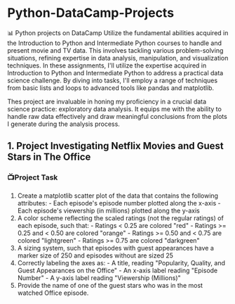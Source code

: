 # Python-DataCamp-Projects
📊 Python projects on DataCamp
  Utilize the fundamental abilities acquired in the Introduction to Python and Intermediate Python courses to handle and present movie and TV data. This involves tackling various problem-solving situations, refining expertise in data analysis, manipulation, and visualization techniques. In these assignments, I'll utilize the expertise acquired in Introduction to Python and Intermediate Python to address a practical data science challenge. By diving into tasks, I'll employ a range of techniques from basic lists and loops to advanced tools like pandas and matplotlib. 
  
  Thes project are invaluable in honing my proficiency in a crucial data science practice: exploratory data analysis. It equips me with the ability to handle raw data effectively and draw meaningful conclusions from the plots I generate during the analysis process.

## 1.  Project Investigating Netflix Movies and Guest Stars in The Office
### 📺Project Task
  1. Create a matplotlib scatter plot of the data that contains the following attributes:
    - Each episode's episode number plotted along the x-axis
    - Each episode's viewership (in millions) plotted along the y-axis
  2. A color scheme reflecting the scaled ratings (not the regular ratings) of each episode, such that:
    - Ratings < 0.25 are colored "red"
    - Ratings >= 0.25 and < 0.50 are colored "orange"
    - Ratings >= 0.50 and < 0.75 are colored "lightgreen"
    - Ratings >= 0.75 are colored "darkgreen"
  3. A sizing system, such that episodes with guest appearances have a marker size of 250 and episodes without are sized 25
  4. Correctly labeling the axes as:
    - A title, reading "Popularity, Quality, and Guest Appearances on the Office"
    - An x-axis label reading "Episode Number"
    - A y-axis label reading "Viewership (Millions)"
  5. Provide the name of one of the guest stars who was in the most watched Office episode.

  

  






